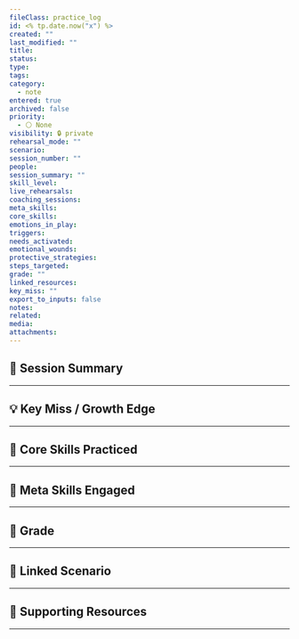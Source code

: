 ```yaml
---
fileClass: practice_log
id: <% tp.date.now("x") %>
created: ""
last_modified: ""
title: 
status: 
type: 
tags: 
category:
  - note
entered: true
archived: false
priority:
  - ⚪ None
visibility: 🔒 private
rehearsal_mode: ""
scenario: 
session_number: ""
people: 
session_summary: ""
skill_level: 
live_rehearsals: 
coaching_sessions: 
meta_skills: 
core_skills: 
emotions_in_play: 
triggers: 
needs_activated: 
emotional_wounds: 
protective_strategies: 
steps_targeted: 
grade: ""
linked_resources: 
key_miss: ""
export_to_inputs: false
notes: 
related: 
media: 
attachments:
---
```


## 📝 Session Summary  
---  


## 💡 Key Miss / Growth Edge  
---  


## 🧠 Core Skills Practiced  
---  

  
## 🧭 Meta Skills Engaged  
---  


## 🎯 Grade  
---  


## 📎 Linked Scenario  
---  


## 🔗 Supporting Resources  
---  


